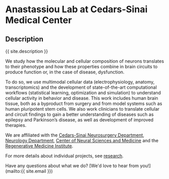 # Anastassiou Lab at Cedars-Sinai Medical Center

## Description
{{ site.description }}

We study how the molecular and cellular composition of neurons translates to their phenotype and how these properties combine in brain circuits to produce function or, in the case of disease, dysfunction.

To do so, we use multimodal cellular data (electrophysiology, anatomy, transcriptomics) and the development of state-of-the-art computational workflows (statistical learning, optimization and simulation) to understand cellular activity in behavior and disease. This work includes human brain tissue, both as a byproduct from surgery and from model systems such as human pluripotent stem cells. We also work clinicians to translate cellular and circuit findings to gain a better understanding of diseases such as epilepsy and Parkinson’s disease, as well as development of improved therapies.

We are affiliated with the [Cedars-Sinai Neurosurgery Department](https://www.cedars-sinai.edu/research/departments-institutes/neurosurgery.html), [Neurology Department](https://www.cedars-sinai.edu/research/departments-institutes/neurology.html), [Center of Neural Sciences and Medicine](https://www.cedars-sinai.edu/research/areas/neural-science.html) and the [Regenerative Medicine Institute](https://www.cedars-sinai.edu/research/departments-institutes/regenerative-medicine.html).

For more details about individual projects, see [research](research).

Have any questions about what we do? [We'd love to hear from you!](mailto:{{ site.email }})
